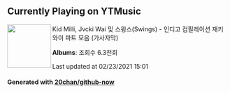 ## Currently Playing on YTMusic

[<img align="left" width="100" src="https://i.ytimg.com/vi/OLBK68chuhU/sddefault.jpg?sqp=-oaymwEWCJADEOEBIAQqCghqEJQEGHgg6AJIWg&rs">](https://music.youtube.com/watch?v=OLBK68chuhU)

Kid Milli, Jvcki Wai 및 스윙스(Swings) - 인디고 컴필레이션 재키와이 파트 모음 (가사자막)

**Albums**: 조회수 6.3천회

Last updated at 02/23/2021 15:01

#### Generated with [20chan/github-now](https://github.com/20chan/github-now)


<!--
**20chan/20chan** is a ✨ _special_ ✨ repository because its `README.md` (this file) appears on your GitHub profile.

Here are some ideas to get you started:

- 🔭 I’m currently working on ...
- 🌱 I’m currently learning ...
- 👯 I’m looking to collaborate on ...
- 🤔 I’m looking for help with ...
- 💬 Ask me about ...
- 📫 How to reach me: ...
- 😄 Pronouns: ...
- ⚡ Fun fact: ...
-->
